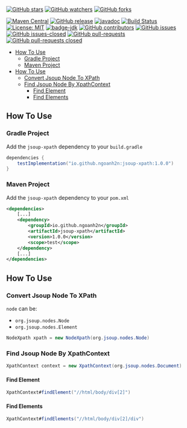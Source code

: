 [![GitHub stars](https://img.shields.io/github/stars/ngoanh2n/jsoup-xpath.svg?style=social&label=Star&maxAge=2592000)](https://github.com/ngoanh2n/jsoup-xpath/stargazers/)
[![GitHub watchers](https://img.shields.io/github/watchers/ngoanh2n/jsoup-xpath.svg?style=social&label=Watch&maxAge=2592000)](https://github.com/ngoanh2n/jsoup-xpath/watchers/)
[![GitHub forks](https://img.shields.io/github/forks/ngoanh2n/jsoup-xpath.svg?style=social&label=Fork&maxAge=2592000)](https://github.com/ngoanh2n/jsoup-xpath/network/members/)

[![Maven Central](https://maven-badges.herokuapp.com/maven-central/com.github.ngoanh2n/jsoup-xpath/badge.svg)](https://maven-badges.herokuapp.com/maven-central/com.github.ngoanh2n/jsoup-xpath)
[![GitHub release](https://img.shields.io/github/release/ngoanh2n/jsoup-xpath.svg)](https://github.com/ngoanh2n/jsoup-xpath/releases/)
[![javadoc](https://javadoc.io/badge2/com.github.ngoanh2n/jsoup-xpath/javadoc.svg)](https://javadoc.io/doc/com.github.ngoanh2n/jsoup-xpath)
[![Build Status](https://travis-ci.org/ngoanh2n/jsoup-xpath.svg?branch=master)](https://travis-ci.org/ngoanh2n/jsoup-xpath)
[![License: MIT](https://img.shields.io/badge/License-MIT-blueviolet.svg)](https://opensource.org/licenses/MIT)
[![badge-jdk](https://img.shields.io/badge/jdk-8-blue.svg)](http://www.oracle.com/technetwork/java/javase/downloads/index.html)
[![GitHub contributors](https://img.shields.io/github/contributors/ngoanh2n/jsoup-xpath.svg)](https://github.com/ngoanh2n/jsoup-xpath/graphs/contributors/)
[![GitHub issues](https://img.shields.io/github/issues/ngoanh2n/jsoup-xpath.svg)](https://github.com/ngoanh2n/jsoup-xpath/issues/)
[![GitHub issues-closed](https://img.shields.io/github/issues-closed/ngoanh2n/jsoup-xpath.svg)](https://github.com/ngoanh2n/jsoup-xpath/issues?q=is%3Aissue+is%3Aclosed)
[![GitHub pull-requests](https://img.shields.io/github/issues-pr/ngoanh2n/jsoup-xpath.svg)](https://github.com/ngoanh2n/jsoup-xpath/pulls/)
[![GitHub pull-requests closed](https://img.shields.io/github/issues-pr-closed/ngoanh2n/jsoup-xpath.svg)](https://github.com/ngoanh2n/jsoup-xpath/pulls?q=is%3Apulls+is%3Aclosed)

- [How To Use](#how-to-use)
  - [Gradle Project](#gradle-project)
  - [Maven Project](#maven-project)
- [How To Use](#how-to-use-1)
  - [Convert Jsoup Node To XPath](#convert-jsoup-node-to-xpath)
  - [Find Jsoup Node By XpathContext](#find-jsoup-node-by-xpathcontext)
    - [Find Element](#find-element)
    - [Find Elements](#find-elements)

## How To Use
### Gradle Project
Add the `jsoup-xpath` dependency to your `build.gradle`
```gradle
dependencies {
    testImplementation("io.github.ngoanh2n:jsoup-xpath:1.0.0")
}
```

### Maven Project
Add the `jsoup-xpath` dependency to your `pom.xml`
```xml
<dependencies>
    [...]
    <dependency>
        <groupId>io.github.ngoanh2n</groupId>
        <artifactId>jsoup-xpath</artifactId>
        <version>1.0.0</version>
        <scope>test</scope>
    </dependency>
    [...]
</dependencies>
```

## How To Use
### Convert Jsoup Node To XPath
`node` can be:
- `org.jsoup.nodes.Node`
- `org.jsoup.nodes.Element`

```java
NodeXpath xpath = new NodeXpath(org.jsoup.nodes.Node)
```

### Find Jsoup Node By XpathContext
```java
XpathContext context = new XpathContext(org.jsoup.nodes.Document)
```

#### Find Element
```java
XpathContext#findElement("//html/body/div[2]")
```

#### Find Elements
```java
XpathContext#findElements("//html/body/div[2]/div")
```

